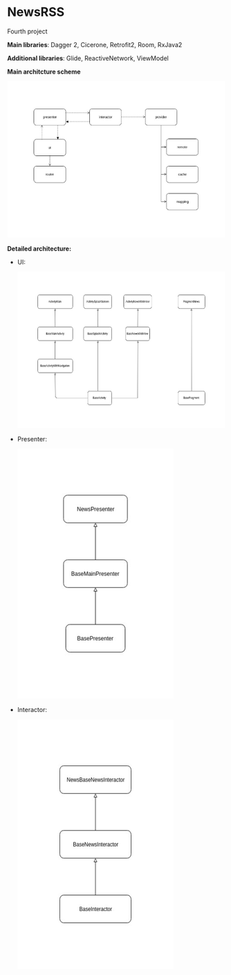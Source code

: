 # NewsRSS
Fourth project

**Main libraries**: Dagger 2, Cicerone, Retrofit2, Room, RxJava2

**Additional libraries**: Glide, ReactiveNetwork, ViewModel



**Main architcture scheme**

  <img src="https://github.com/setnameinc/NewsRSS/blob/master/main_logic.jpg?raw=true" width="576" height="360" />


**Detailed architecture:**
  
  - UI:
  
    <img src="https://github.com/setnameinc/NewsRSS/blob/master/ui.jpg?raw=true?raw=true" width="576" height="360" />
  
  - Presenter:
  
    <img src="https://github.com/setnameinc/NewsRSS/blob/master/presenters.jpg?raw=true" width="360" height="576" />
  
  - Interactor:
  
    <img src="https://github.com/setnameinc/NewsRSS/blob/master/interactors.jpg?raw=true" width="360" height="576" />
    
    
